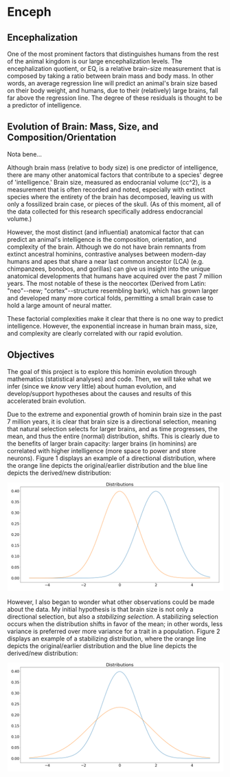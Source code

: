 # Enceph

## Encephalization

One of the most prominent factors that distinguishes humans from the rest of the animal kingdom is our large encephalization levels. The encephalization quotient, or EQ, is a relative brain-size measurement that is composed by taking a ratio between brain mass and body mass. In other words, an average regression line will predict an animal's brain size based on their body weight, and humans, due to their (relatively) large brains, fall far above the regression line. The degree of these residuals is thought to be a predictor of intelligence.


## Evolution of Brain: Mass, Size, and Composition/Orientation

Nota bene...

Although brain mass (relative to body size) is one predictor of intelligence, there are many other anatomical factors that contribute to a species' degree of 'intelligence.' Brain size, measured as endocranial volume (cc^2), is a measurement that is often recorded and noted, especially with extinct species where the entirety of the brain has decomposed, leaving us with only a fossilized brain case, or pieces of the skull. (As of this moment, all of the data collected for this research specifically address endocrancial volume.)

However, the most distinct (and influential) anatomical factor that can predict an animal's intelligence is the composition, orientation, and complexity of the brain. Although we do not have brain remnants from extinct ancestral hominins, contrastive analyses between modern-day humans and apes that share a near last common ancestor (LCA) (e.g. chimpanzees, bonobos, and gorillas) can give us insight into the unique anatomical developments that humans have acquired over the past 7 million years. The most notable of these is the neocortex (Derived from Latin: "neo"--new; "cortex"--structure resembling bark), which has grown larger and developed many more cortical folds, permitting a small brain case to hold a large amount of neural matter.

These factorial complexities make it clear that there is no one way to predict intelligence. However, the exponential increase in human brain mass, size, and complexity are clearly correlated with our rapid evolution.

## Objectives

The goal of this project is to explore this hominin evolution through mathematics (statistical analyses) and code. Then, we will take what we infer (since we <i>know</i> very little) about human evolution, and develop/support hypotheses about the causes and results of this accelerated brain evolution.

Due to the extreme and exponential growth of hominin brain size in the past 7 million years, it is clear that brain size is a directional selection, meaning that natural selection selects for larger brains, and as time progresses, the mean, and thus the entire (normal) distribution, shifts. This is clearly due to the benefits of larger brain capacity: larger brains (in hominins) are correlated with higher intelligence (more space to power and store neurons). Figure 1 displays an example of a directional distribution, where the orange line depicts the original/earlier distribution and the blue line depicts the derived/new distribution:

![directional_distribution](./distribution.png)

However, I also began to wonder what other observations could be made about the data. My initial hypothesis is that brain size is not only a directional selection, but also a <i>stabilizing selection</i>. A stabilizing selection occurs when the distribution shifts in favor of the mean; in other words, less variance is preferred over more variance for a trait in a population. Figure 2 displays an example of a stabilizing distribution, where the orange line depicts the original/earlier distribution and the blue line depicts the derived/new distribution:

![stabilizing_distribution](./stabilizing_distribution.png)

